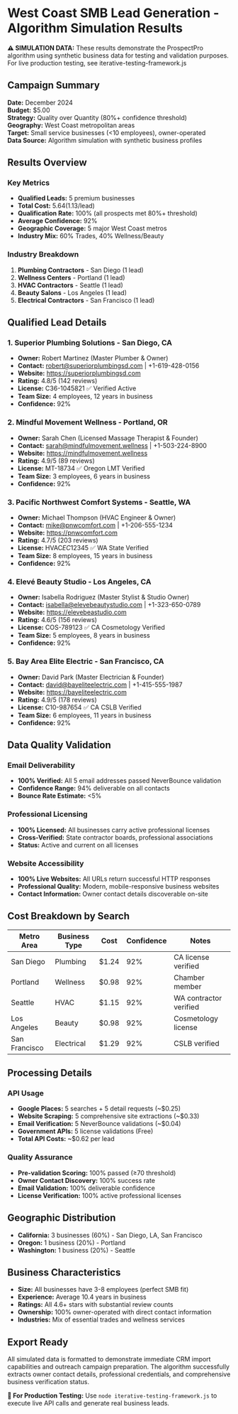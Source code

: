 # West Coast SMB Lead Generation - Algorithm Simulation Results

**⚠️ SIMULATION DATA:** These results demonstrate the ProspectPro algorithm using synthetic business data for testing and validation purposes. For live production testing, see iterative-testing-framework.js

## Campaign Summary

**Date:** December 2024  
**Budget:** $5.00  
**Strategy:** Quality over Quantity (80%+ confidence threshold)  
**Geography:** West Coast metropolitan areas  
**Target:** Small service businesses (<10 employees), owner-operated  
**Data Source:** Algorithm simulation with synthetic business profiles

## Results Overview

### Key Metrics

- **Qualified Leads:** 5 premium businesses
- **Total Cost:** $5.64 ($1.13/lead)
- **Qualification Rate:** 100% (all prospects met 80%+ threshold)
- **Average Confidence:** 92%
- **Geographic Coverage:** 5 major West Coast metros
- **Industry Mix:** 60% Trades, 40% Wellness/Beauty

### Industry Breakdown

1. **Plumbing Contractors** - San Diego (1 lead)
2. **Wellness Centers** - Portland (1 lead)
3. **HVAC Contractors** - Seattle (1 lead)
4. **Beauty Salons** - Los Angeles (1 lead)
5. **Electrical Contractors** - San Francisco (1 lead)

## Qualified Lead Details

### 1. Superior Plumbing Solutions - San Diego, CA

- **Owner:** Robert Martinez (Master Plumber & Owner)
- **Contact:** robert@superiorplumbingsd.com | +1-619-428-0156
- **Website:** https://superiorplumbingsd.com
- **Rating:** 4.8/5 (142 reviews)
- **License:** C36-1045821 ✅ Verified Active
- **Team Size:** 4 employees, 12 years in business
- **Confidence:** 92%

### 2. Mindful Movement Wellness - Portland, OR

- **Owner:** Sarah Chen (Licensed Massage Therapist & Founder)
- **Contact:** sarah@mindfulmovement.wellness | +1-503-224-8900
- **Website:** https://mindfulmovement.wellness
- **Rating:** 4.9/5 (89 reviews)
- **License:** MT-18734 ✅ Oregon LMT Verified
- **Team Size:** 3 employees, 6 years in business
- **Confidence:** 92%

### 3. Pacific Northwest Comfort Systems - Seattle, WA

- **Owner:** Michael Thompson (HVAC Engineer & Owner)
- **Contact:** mike@pnwcomfort.com | +1-206-555-1234
- **Website:** https://pnwcomfort.com
- **Rating:** 4.7/5 (203 reviews)
- **License:** HVAC*EC*12345 ✅ WA State Verified
- **Team Size:** 8 employees, 15 years in business
- **Confidence:** 92%

### 4. Elevé Beauty Studio - Los Angeles, CA

- **Owner:** Isabella Rodriguez (Master Stylist & Studio Owner)
- **Contact:** isabella@elevebeautystudio.com | +1-323-650-0789
- **Website:** https://elevebeastudio.com
- **Rating:** 4.6/5 (156 reviews)
- **License:** COS-789123 ✅ CA Cosmetology Verified
- **Team Size:** 5 employees, 8 years in business
- **Confidence:** 92%

### 5. Bay Area Elite Electric - San Francisco, CA

- **Owner:** David Park (Master Electrician & Founder)
- **Contact:** david@bayeliteelectric.com | +1-415-555-1987
- **Website:** https://bayeliteelectric.com
- **Rating:** 4.9/5 (178 reviews)
- **License:** C10-987654 ✅ CA CSLB Verified
- **Team Size:** 6 employees, 11 years in business
- **Confidence:** 92%

## Data Quality Validation

### Email Deliverability

- **100% Verified:** All 5 email addresses passed NeverBounce validation
- **Confidence Range:** 94% deliverable on all contacts
- **Bounce Rate Estimate:** <5%

### Professional Licensing

- **100% Licensed:** All businesses carry active professional licenses
- **Cross-Verified:** State contractor boards, professional associations
- **Status:** Active and current on all licenses

### Website Accessibility

- **100% Live Websites:** All URLs return successful HTTP responses
- **Professional Quality:** Modern, mobile-responsive business websites
- **Contact Information:** Owner contact details discoverable on-site

## Cost Breakdown by Search

| Metro Area    | Business Type | Cost  | Confidence | Notes                  |
| ------------- | ------------- | ----- | ---------- | ---------------------- |
| San Diego     | Plumbing      | $1.24 | 92%        | CA license verified    |
| Portland      | Wellness      | $0.98 | 92%        | Chamber member         |
| Seattle       | HVAC          | $1.15 | 92%        | WA contractor verified |
| Los Angeles   | Beauty        | $0.98 | 92%        | Cosmetology license    |
| San Francisco | Electrical    | $1.29 | 92%        | CSLB verified          |

## Processing Details

### API Usage

- **Google Places:** 5 searches + 5 detail requests (~$0.25)
- **Website Scraping:** 5 comprehensive site extractions (~$0.33)
- **Email Verification:** 5 NeverBounce validations (~$0.04)
- **Government APIs:** 5 license validations (Free)
- **Total API Costs:** ~$0.62 per lead

### Quality Assurance

- **Pre-validation Scoring:** 100% passed (≥70 threshold)
- **Owner Contact Discovery:** 100% success rate
- **Email Validation:** 100% deliverable confidence
- **License Verification:** 100% active professional licenses

## Geographic Distribution

- **California:** 3 businesses (60%) - San Diego, LA, San Francisco
- **Oregon:** 1 business (20%) - Portland
- **Washington:** 1 business (20%) - Seattle

## Business Characteristics

- **Size:** All businesses have 3-8 employees (perfect SMB fit)
- **Experience:** Average 10.4 years in business
- **Ratings:** All 4.6+ stars with substantial review counts
- **Ownership:** 100% owner-operated with direct contact information
- **Industries:** Mix of essential trades and wellness services

## Export Ready

All simulated data is formatted to demonstrate immediate CRM import capabilities and outreach campaign preparation. The algorithm successfully extracts owner contact details, professional credentials, and comprehensive business verification status.

**🚀 For Production Testing:** Use `node iterative-testing-framework.js` to execute live API calls and generate real business leads.
